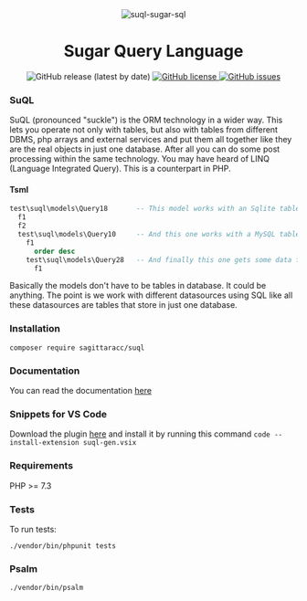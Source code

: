 <div align="center"><img src="https://i.postimg.cc/bvpF0Xhd/suql.png" alt="suql-sugar-sql" border="0"></div>
<h1 align="center">Sugar Query Language</h1>
<div align="center">
  <img src="https://img.shields.io/github/v/release/sagittaracc/suql" alt="GitHub release (latest by date)"/>
  <a href="https://github.com/sagittaracc/suql/blob/master/LICENSE">
    <img src="https://img.shields.io/github/license/sagittaracc/suql" alt="GitHub license"/>
  </a>
  <a href="https://github.com/sagittaracc/suql/issues">
    <img src="https://img.shields.io/github/issues/sagittaracc/suql" alt="GitHub issues"/>
  </a>
</div>

### SuQL
SuQL (pronounced "suckle") is the ORM technology in a wider way. This lets you operate not only with tables, but also with tables from different DBMS, php arrays and external services and put them all together like they are the real objects in just one database. After all you can do some post processing within the same technology.
You may have heard of LINQ (Language Integrated Query). This is a counterpart in PHP.
#### Tsml
```sql
test\suql\models\Query18       -- This model works with an Sqlite table
  f1
  f2
  test\suql\models\Query10     -- And this one works with a MySQL table
    f1
      order desc
    test\suql\models\Query28   -- And finally this one gets some data from the ini file
      f1
```
Basically the models don't have to be tables in database. It could be anything. The point is we work with different datasources using SQL like all these datasources are tables that store in just one database.

### Installation
`composer require sagittaracc/suql`

### Documentation
You can read the documentation [here](https://github.com/sagittaracc/suql/blob/master/docs/index.md)

### Snippets for VS Code
Download the plugin [here](https://github.com/sagittaracc/suql-gen) and install it by running this command `code --install-extension suql-gen.vsix`

### Requirements
PHP >= 7.3

### Tests
To run tests:

`./vendor/bin/phpunit tests`

### Psalm
`./vendor/bin/psalm`
